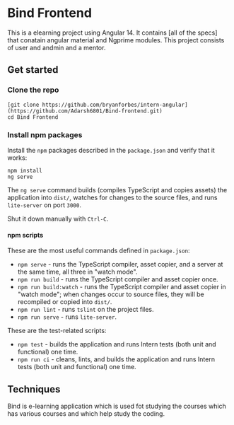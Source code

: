 # Bind Frontend

This is a elearning project using Angular 14. It contains [all of the specs] that conatain angular material and Ngprime modules. This project consists of user and andmin and a mentor.

## Get started

### Clone the repo

```shell
[git clone https://github.com/bryanforbes/intern-angular](https://github.com/Adarsh6801/Bind-frontend.git)
cd Bind Frontend
```

### Install npm packages

Install the `npm` packages described in the `package.json` and verify that it works:

```shell
npm install
ng serve
```

The `ng serve` command builds (compiles TypeScript and copies assets) the application into `dist/`, watches for changes to the source files, and runs `lite-server` on port `3000`.

Shut it down manually with `Ctrl-C`.

#### npm scripts

These are the most useful commands defined in `package.json`:

* `npm serve` - runs the TypeScript compiler, asset copier, and a server at the same time, all three in "watch mode".
* `npm run build` - runs the TypeScript compiler and asset copier once.
* `npm run build:watch` - runs the TypeScript compiler and asset copier in "watch mode"; when changes occur to source files, they will be recompiled or copied into `dist/`.
* `npm run lint` - runs `tslint` on the project files.
* `npm run serve` - runs `lite-server`.

These are the test-related scripts:

* `npm test` - builds the application and runs Intern tests (both unit and functional) one time.
* `npm run ci` - cleans, lints, and builds the application and runs Intern tests (both unit and functional) one time.


## Techniques
Bind is e-learning application which is used fot studying the courses which has various courses and which help study the coding.
